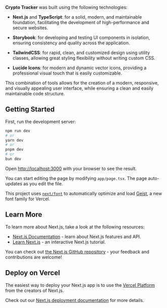 **Crypto Tracker** was built using the following technologies:

- **Next.js** and **TypeScript**: for a solid, modern, and maintainable foundation, facilitating the development of high-performance and secure websites.

- **Storybook**: for developing and testing UI components in isolation, ensuring consistency and quality across the application.

- **TailwindCSS**: for rapid, clean, and customized design using utility classes, allowing great styling flexibility without writing custom CSS.

- **Lucide Icons**: for modern and dynamic vector icons, providing a professional visual touch that is easily customizable.

This combination of tools allows for the creation of a modern, responsive, and visually appealing user interface, while ensuring a clean and easily maintainable code structure.

## Getting Started

First, run the development server:

```bash
npm run dev
# or
yarn dev
# or
pnpm dev
# or
bun dev
```

Open [http://localhost:3000](http://localhost:3000) with your browser to see the result.

You can start editing the page by modifying `app/page.tsx`. The page auto-updates as you edit the file.

This project uses [`next/font`](https://nextjs.org/docs/app/building-your-application/optimizing/fonts) to automatically optimize and load [Geist](https://vercel.com/font), a new font family for Vercel.

## Learn More

To learn more about Next.js, take a look at the following resources:

- [Next.js Documentation](https://nextjs.org/docs) - learn about Next.js features and API.
- [Learn Next.js](https://nextjs.org/learn) - an interactive Next.js tutorial.

You can check out [the Next.js GitHub repository](https://github.com/vercel/next.js) - your feedback and contributions are welcome!

## Deploy on Vercel

The easiest way to deploy your Next.js app is to use the [Vercel Platform](https://vercel.com/new?utm_medium=default-template&filter=next.js&utm_source=create-next-app&utm_campaign=create-next-app-readme) from the creators of Next.js.

Check out our [Next.js deployment documentation](https://nextjs.org/docs/app/building-your-application/deploying) for more details.
